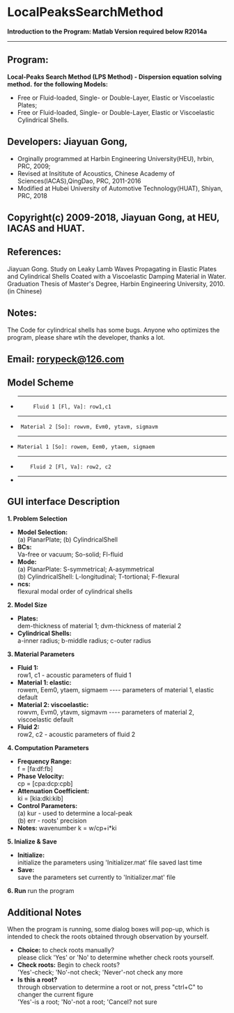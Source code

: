 # LocalPeaksSearchMethod
  **Introduction to the Program: Matlab Version required below R2014a**
**********************************************************************************
## Program: 
   **Local-Peaks Search Method (LPS Method) - Dispersion equation solving method.**
   **for the following Models:**
*  Free or Fluid-loaded, Single- or Double-Layer, Elastic or Viscoelastic Plates;
*  Free or Fluid-loaded, Single- or Double-Layer, Elastic or Viscoelastic Cylindrical Shells.

## Developers: Jiayuan Gong,
*  Orginally programmed at Harbin Engineering University(HEU), hrbin, PRC, 2009;
*  Revised at Insititute of Acoustics, Chinese Academy of Sciences(IACAS),QingDao, PRC, 2011-2016
*  Modified at Hubei University of Automotive Technology(HUAT), Shiyan, PRC, 2018

## Copyright(c) 2009-2018, Jiayuan Gong, at HEU, IACAS and HUAT.

## References: 
Jiayuan Gong. Study on Leaky Lamb Waves Propagating in Elastic Plates
and Cylindrical Shells Coated with a Viscoelastic Damping Material in Water. 
Graduation Thesis of Master's Degree, Harbin Engineering University, 2010. (in Chinese)

## Notes:  
The Code for cylindrical shells has some bugs. Anyone who optimizes
the program, please share wtih the developer, thanks a lot.

## Email: rorypeck@126.com

 ## Model Scheme
* -----------------------------------------------------------------
           Fluid 1 [Fl, Va]: row1,c1
* -----------------------------------------------------------------
       Material 2 [So]: rowvm, Evm0, ytavm, sigmavm      
*  ----------------------------------------------------------------
       Material 1 [So]: rowem, Eem0, ytaem, sigmaem
*  ----------------------------------------------------------------
           Fluid 2 [Fl, Va]: row2, c2
* -----------------------------------------------------------------

## GUI interface Description
**1. Problem Selection**
*  **Model Selection:**     
    (a) PlanarPlate; (b) CylindricalShell
*  **BCs:**    
    Va-free or vacuum; So-solid; Fl-fluid
*  **Mode:**    
    (a) PlanarPlate: S-symmetrical; A-asymmetrical    
    (b) CylindricalShell: L-longitudinal; T-tortional; F-flexural
*  **ncs:**    
    flexural modal order of cylindrical shells
	
**2. Model Size**
*  **Plates:**    
    dem-thickness of material 1;    dvm-thickness of material 2
*  **Cylindrical Shells:**    
    a-inner radius;    b-middle radius;    c-outer radius

**3. Material Parameters**
*  **Fluid 1:**    
    row1, c1 - acoustic parameters of fluid 1
*  **Material 1: elastic:**    
    rowem, Eem0, ytaem, sigmaem ---- parameters of material 1, elastic default
*  **Material 2: viscoelastic:**    
    rowvm, Evm0, ytavm, sigmavm ---- parameters of material 2, viscoelastic default
*  **Fluid 2:**    
    row2, c2 - acoustic parameters of fluid 2

**4. Computation Parameters**
*   **Frequency Range:**     
     f = [fa:df:fb]
*   **Phase Velocity:**    
     cp = [cpa:dcp:cpb]
*   **Attenuation Coefficient:**    
     ki = [kia:dki:kib]
*   **Control Parameters:**    
    (a) kur - used to determine a local-peak    
    (b) err - roots' precision
* **Notes:** wavenumber k = w/cp+i*ki

**5. Inialize & Save**
*  **Initialize:**    
     initialize the parameters using 'Initializer.mat' file saved last time
*  **Save:**    
     save the parameters set currently to 'Initializer.mat' file
	 
**6. Run**
  run the program
  

## Additional Notes
  When the program is running, some dialog boxes will pop-up, which is intended to 
  check the roots obtained through observation by yourself. 
*  **Choice:** to check roots manually?    
      please click 'Yes' or 'No' to determine whether check roots yourself.
*  **Check roots:** Begin to check roots?     
      'Yes'-check; 'No'-not check; 'Never'-not check any more
*  **Is this a root?**     
     through observation to determine a root or not, press "ctrl+C" to changer the current figure    
          'Yes'-is a root; 'No'-not a root; 'Cancel? not sure

